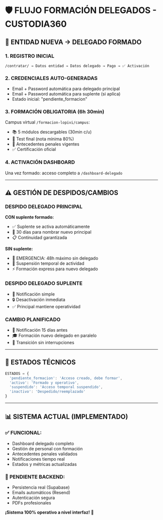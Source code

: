 # 🛡 FLUJO FORMACIÓN DELEGADOS - CUSTODIA360

## 🚀 **ENTIDAD NUEVA → DELEGADO FORMADO**

### **1. REGISTRO INICIAL**
```
/contratar/ → Datos entidad → Datos delegado → Pago → ✅ Activación
```

### **2. CREDENCIALES AUTO-GENERADAS**
- Email + Password automática para delegado principal
- Email + Password automática para suplente (si aplica)
- Estado inicial: "pendiente_formacion"

### **3. FORMACIÓN OBLIGATORIA (6h 30min)**
Campus virtual `/formacion-lopivi/campus`:
- 📚 5 módulos descargables (30min c/u)
- 🎯 Test final (nota mínima 80%)
- 📄 Antecedentes penales vigentes
- ✅ Certificación oficial

### **4. ACTIVACIÓN DASHBOARD**
Una vez formado: acceso completo a `/dashboard-delegado`

---

## ⚠️ **GESTIÓN DE DESPIDOS/CAMBIOS**

### **DESPIDO DELEGADO PRINCIPAL**

**CON suplente formado:**
- ✅ Suplente se activa automáticamente
- 🔄 30 días para nombrar nuevo principal
- 📋 Continuidad garantizada

**SIN suplente:**
- 🚨 EMERGENCIA: 48h máximo sin delegado
- 🛑 Suspensión temporal de actividad
- ⚡ Formación express para nuevo delegado

### **DESPIDO DELEGADO SUPLENTE**
- 📝 Notificación simple
- 🔒 Desactivación inmediata
- ✅ Principal mantiene operatividad

### **CAMBIO PLANIFICADO**
- 📅 Notificación 15 días antes
- 🎓 Formación nuevo delegado en paralelo
- 🔄 Transición sin interrupciones

---

## 🔧 **ESTADOS TÉCNICOS**

```javascript
ESTADOS = {
  'pendiente_formacion': 'Acceso creado, debe formar',
  'activo': 'Formado y operativo',
  'suspendido': 'Acceso temporal suspendido',
  'inactivo': 'Despedido/reemplazado'
}
```

---

## 📊 **SISTEMA ACTUAL (IMPLEMENTADO)**

### ✅ **FUNCIONAL:**
- Dashboard delegado completo
- Gestión de personal con formación
- Antecedentes penales validados
- Notificaciones tiempo real
- Estados y métricas actualizadas

### 🔄 **PENDIENTE BACKEND:**
- Persistencia real (Supabase)
- Emails automáticos (Resend)
- Autenticación segura
- PDFs profesionales

**¡Sistema 100% operativo a nivel interfaz!** 🎉
